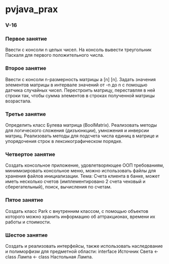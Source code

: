 # pvjava_prax

### V-16

### Первое занятие

Ввести с консоли n целых чисел. На консоль вывести треугольник Паскаля для первого положительного числа.

### Второе занятие

Ввести с консоли n-размерность матрицы a [n] [n]. Задать значения элементов матрицы в интервале значений от -n до n с помощью датчика случайных чисел.
Перестроить матрицу, переставляя в ней строки так, чтобы сумма элементов в строках полученной матрицы возрастала.

### Третье занятие

Определить класс Булева матрица (BoolMatrix). Реализовать методы для логического сложения (дизъюнкции), умножения и инверсии матриц. Реализовать методы для подсчета числа единиц в матрице и упорядочения строк в лексикографическом порядке.

### Четвертое занятие

Создать консольное приложение, удовлетворяющее ООП требованиям, минимизировать консольное меню, можно использовать файлы для хранения файлов инициализации.
Тема: Счета клиента в банке, может иметь несколько счетов (имплементировано 2 счета чековый и сберегательный), поиск, вычисления по счетам.

### Пятое занятие

Создать класс Park с внутренним классом, с помощью объектов которого можно хранить информацию об аттракционах, времени их работы и стоимости.

### Шестое занятие

Создать и реализовать интерфейсы, также использовать наследование и полиморфизм для предметной области:
interface Источник Света <- class Лампа <- class Настольная Лампа.
